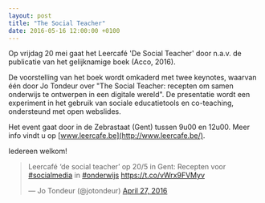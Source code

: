 ```yaml
---
layout: post
title: "The Social Teacher"
date: 2016-05-16 12:00:00 +0100
---
```

Op vrijdag 20 mei gaat het Leercafé 'De Social Teacher' door n.a.v. de publicatie van het gelijknamige boek (Acco, 2016).

De voorstelling van het boek wordt omkaderd met twee keynotes, waarvan één door Jo Tondeur over "The Social Teacher: recepten om samen onderwijs te ontwerpen in een digitale wereld".
De presentatie wordt een experiment in het gebruik van sociale educatietools en co-teaching, ondersteund met open webslides.

Het event gaat door in de Zebrastaat (Gent) tussen 9u00 en 12u00. Meer info vindt u op [www.leercafe.be](http://www.leercafe.be/).

Iedereen welkom!

<blockquote class="twitter-tweet" data-lang="en"><p lang="nl" dir="ltr">Leercafé ‘de social teacher’ op 20/5 in Gent: Recepten voor <a href="https://twitter.com/hashtag/socialmedia?src=hash">#socialmedia</a> in <a href="https://twitter.com/hashtag/onderwijs?src=hash">#onderwijs</a> <a href="https://t.co/vWrx9FVMyv">https://t.co/vWrx9FVMyv</a></p>&mdash; Jo Tondeur (@jotondeur) <a href="https://twitter.com/jotondeur/status/725221840092827648">April 27, 2016</a></blockquote>
<script async src="//platform.twitter.com/widgets.js" charset="utf-8"></script>